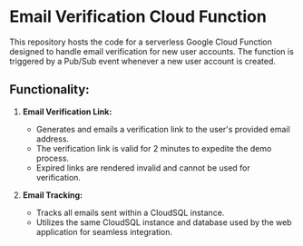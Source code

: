 # Email Verification Cloud Function

This repository hosts the code for a serverless Google Cloud Function designed to handle email verification for new user accounts. The function is triggered by a Pub/Sub event whenever a new user account is created.

## Functionality:

1. **Email Verification Link:**
   - Generates and emails a verification link to the user's provided email address.
   - The verification link is valid for 2 minutes to expedite the demo process.
   - Expired links are rendered invalid and cannot be used for verification.

2. **Email Tracking:**
   - Tracks all emails sent within a CloudSQL instance.
   - Utilizes the same CloudSQL instance and database used by the web application for seamless integration.
